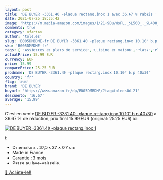 ```yaml
---
layout: post
title: 'DE BUYER -3361.40 -plaque rectang.inox 1 avec 36.67 % rabais '
date: 2021-07-25 18:35:42
image: 'https://m.media-amazon.com/images/I/21+9DuvWsFL._SL500_._SL400_.jpg'
comments: true
category: ofertas
author: 'tole.es'
slug: 'B005DMBDME-fr DE BUYER -3361.40 -plaque rectang.inox 10.10° b.p 40x30'
sku: 'B005DMBDME-fr'
tags: [ 'Assiettes et plats de service','Cuisine et Maison','Plats','Plats et plateaux','Vaisselle et arts de la table','Vaisselle et plats de service','de buyer', ]
actualPrice: 15.99 EUR
currency: EUR
price: 15.99
comparePrice: 25.25 EUR
prodname: 'DE BUYER -3361.40 -plaque rectang.inox 10.10° b.p 40x30'
country: 'fr'
flag: '🇫🇷'
brand: 'DE BUYER'
buyurl: 'https://www.amazon.fr/dp/B005DMBDME/?tag=tolees0d-21'
descuento: '36.67'
average: '15.99'
---
```


C'est en vente [DE BUYER -3361.40 -plaque rectang.inox 10.10° b.p 40x30](https://www.amazon.fr/dp/B005DMBDME/?tag=tolees0d-21)  à  36.67 % de réduction, prix final  15.99 EUR (original: 25.25 EUR) ici:

[![DE BUYER -3361.40 -plaque rectang.inox 1](https://m.media-amazon.com/images/I/21+9DuvWsFL._SL500_._SL400_.jpg)](https://www.amazon.fr/dp/B005DMBDME/?tag=tolees0d-21)

ℹ️:

- Dimensions : 37,5 x 27 x 0,7 cm
- Made in France
- Garantie : 3 mois
- Passe au lave-vaisselle.

[🛒 Achète-le!!](https://www.amazon.fr/dp/B005DMBDME/?tag=tolees0d-21)
